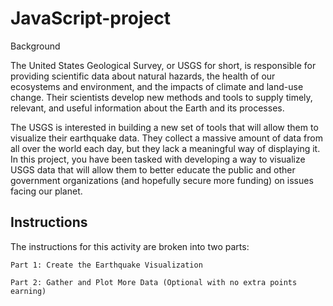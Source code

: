 # JavaScript-project

Background

The United States Geological Survey, or USGS for short, is responsible for providing scientific data about natural hazards, the health of 
our ecosystems and environment, and the impacts of climate and land-use change. Their scientists develop new methods and tools to supply timely,
relevant, and useful information about the Earth and its processes.

The USGS is interested in building a new set of tools that will allow them to visualize their earthquake data. They collect a massive amount of
data from all over the world each day, but they lack a meaningful way of displaying it. In this project, you have been tasked with developing a 
way to visualize USGS data that will allow them to better educate the public and other government organizations (and hopefully secure more funding)
on issues facing our planet.

## Instructions

The instructions for this activity are broken into two parts:

    Part 1: Create the Earthquake Visualization

    Part 2: Gather and Plot More Data (Optional with no extra points earning)
